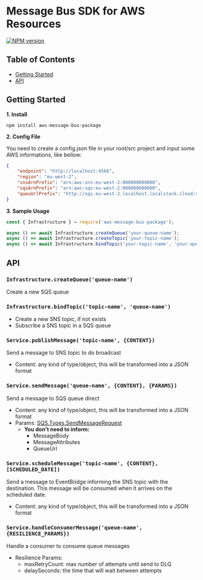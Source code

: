 # Message Bus SDK for AWS Resources

[![NPM version](https://img.shields.io/npm/v/aws-message-bus-package.svg)](https://www.npmjs.com/package/aws-message-bus-package)

## Table of Contents
* [Getting Started](#getting-Started)
* [API](#api)

## Getting Started

**1. Install**

```shell
npm install aws-message-bus-package
```

**2. Config File**

You need to create a config.json file in your root/src project and input some AWS informations, like bellow:

```json
{
    "endpoint": "http://localhost:4566",
    "region": "eu-west-2",
    "snsArnPrefix": "arn:aws:sns:eu-west-2:000000000000",
    "sqsArnPrefix": "arn:aws:sqs:eu-west-2:000000000000",
    "queuUrlPrefix": "http://sqs.eu-west-2.localhost.localstack.cloud:4566/000000000000"
}
```

**3. Sample Usage**

```javascript
const { Infrastructure } = require('aws-message-bus-package');

async () => await Infrastructure.createQueue('your-queue-name');
async () => await Infrastructure.createTopic('your-topic-name');
async () => await Infrastructure.bindTopic('your-topic-name', 'your-queue-name');
```

## API

### `Infrastructure.createQueue('queue-name')`
Create a new SQS queue

### `Infrastructure.bindTopic('topic-name', 'queue-name')`
* Create a new SNS topic, if not exists
* Subscribe a SNS topic in a SQS queue

### `Service.publishMessage('topic-name', {CONTENT})`
Send a message to SNS topic to do broadcast
* Content: any kind of type/object, this will be transformed into a JSON format

### `Service.sendMessage('queue-name', {CONTENT}, {PARAMS})`
Send a message to SQS queue direct

* Content: any kind of type/object, this will be transformed into a JSON format
* Params: [SQS.Types.SendMessageRequest](https://github.com/aws/aws-sdk-js/blob/7bcd9ab0d0b623ac99730a051a9758068910e9b3/clients/sqs.d.ts#L751)
    * **You don't need to inform:**
        * MessageBody
        * MessageAttributes
        * QueueUrl

### `Service.scheduleMessage('topic-name', {CONTENT}, [SCHEDULED_DATE])`
Send a message to EventBridge informing the SNS topic with the destination. This message will be consumed when it arrives on the scheduled date.

* Content: any kind of type/object, this will be transformed into a JSON format

### `Service.handleConsumerMessage('queue-name', {RESILIENCE_PARAMS})`
Handle a consumer to consume queue messages

* Resilience Params:
    * maxRetryCount: max number of attempts until send to DLQ
    * delaySeconds: the time that will wait between attempts